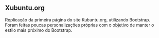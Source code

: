 ## Xubuntu.org

Replicação da primeira página do site Kubuntu.org, utilizando Bootstrap. Foram feitas poucas personalizações próprias com o objetivo de manter o estilo mais próximo do Bootstrap.